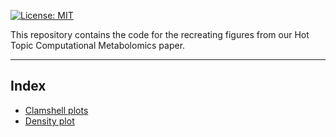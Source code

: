 [![License: MIT](https://img.shields.io/badge/License-MIT-yellow.svg)](./LICENSE)

This repository contains the code for the recreating figures from our Hot Topic Computational Metabolomics paper.

---

## Index
- [Clamshell plots](./clamshell)
- [Density plot](./density)
